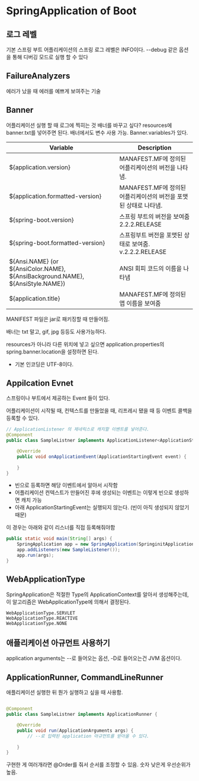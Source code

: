 SpringApplication of Boot
====================================

## 로그 레벨
기본 스프링 부트 어플리케이션의 스프링 로그 레벨은 INFO이다.
--debug 같은 옵션을 통해 디버깅 모드로 실행 할 수 있다

## FailureAnalyzers
에러가 났을 때 에러를 예쁘게 보여주는 기술

## Banner

어플리케이션 실행 할 때 로그에 찍히는 것
배너를 바꾸고 싶다? resources에 banner.txt를 넣어주면 된다. 
배너에서도 변수 사용 가능. Banner.variables가 있다. 

|Variable |Description|
|------|------|
|${application.version}| MANAFEST.MF에 정의된 어플리케이션의 버전을 나타냄. |
|${application.formatted-version}|MANAFEST.MF에 정의된 어플리케이션의 버전을 포맷된 상태로 나타냄. |
|${spring-boot.version}| 스프링 부트의 버전을 보여줌 2.2.2.RELEASE |
|${spring-boot.formatted-version}| 스프링부트 버전을 포맷된 상태로 보여줌. v.2.2.2.RELEASE|
|${Ansi.NAME} (or ${AnsiColor.NAME}, ${AnsiBackground.NAME}, ${AnsiStyle.NAME})|ANSI 회피 코드의 이름을 나타냄|
|${application.title}|MANAFEST.MF에 정의된 앱 이름을 보여줌|

MANIFEST 파일은 jar로 패키징할 때 만들어짐.

배너는 txt 말고, gif, jpg 등등도 사용가능하다.

resources가 아니라 다른 위치에 넣고 싶으면 application.properties의 spring.banner.location을 설정하면 된다. 

* 기본 인코딩은 UTF-8이다.  


## Appilcation Evnet
스프링이나 부트에서 제공하는 Event 들이 있다. 

어플리케이션이 시작될 때, 컨텍스트를 만들었을 때, 리프레시 됐을 때 등 이벤트 콜백을 등록할 수 있다. 

```java
// ApplicationListener 의 제네릭스로 캐치할 이벤트를 넣어준다. 
@Component
public class SampleListner implements ApplicationListener<ApplicationStartingEvent> {

    @Override
    public void onApplicationEvent(ApplicationStartingEvent event) {
        
    }
}
```

- 빈으로 등록하면 해당 이벤트에서 알아서 시작함
- 어플리케이션 컨텍스트가 만들어진 후에 생성되는 이벤트는 이렇게 빈으로 생성하면 캐치 가능
- 아래 ApplicationStartingEvent는 실행되지 않는다. (빈이 아직 생성되지 않았기 때문)

이 경우는 아래와 같이 리스너를 직접 등록해줘야함

```java
public static void main(String[] args) {
    SpringApplication app = new SpringApplication(SpringinitApplication.class);
    app.addListeners(new SampleListener());
    app.run(args);
}
```

## WebApplicationType

SpringApplication은 적절한 Type의 ApplicationContext를 알아서 생성해주는데, 이 알고리즘은 WebApplicationType에 의해서 결정된다. 

```
WebApplicationType.SERVLET 
WebApplicationType.REACTIVE
WebApplicationType.NONE
```

## 애플리케이션 아규먼트 사용하기

application arguments는 --로 들어오는 옵션, -D로 들어오는건 JVM 옵션이다. 

## ApplicationRunner, CommandLineRunner

애플리케이션 실행한 뒤 뭔가 실행하고 싶을 때 사용함.

```java

@Component
public class SampleListner implements ApplicationRunner {

    @Override
    public void run(ApplicationArguments args) {
        // --로 입력된 application 아규먼트를 받아올 수 있다. 
        
    }
}
```

구현한 게 여러개라면 @Order를 줘서 순서를 조정할 수 있음. 숫자 낮은게 우선순위가 높음.

